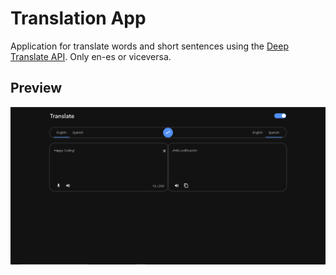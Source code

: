 # Translation App

Application for translate words and short sentences using the [Deep Translate API](https://rapidapi.com/gatzuma/api/deep-translate1/). Only en-es or viceversa.

## Preview

![Desktop Preview of a sentence sample](preview.png)